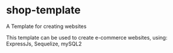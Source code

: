 # shop-template
A Template for creating websites

This template can be used to create e-commerce websites, using: ExpressJs, Sequelize, mySQL2
